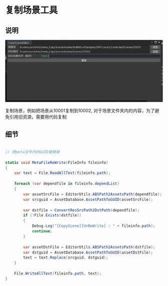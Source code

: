 # 复制场景工具

## 说明

![GitHub](https://github.com/xieliujian/UnityDemo_CopyScene/blob/main/Video/1.png?raw=true)

复制场景，例如把场景从10001复制到10002, 对于场景文件夹内的内容，为了避免引用旧资源，需要用代码复制

## 细节

``` c#

// 把meta文件内的GUID替换掉

static void MetaFileReWrite(FileInfo fileinfo)
{
    var text = File.ReadAllText(fileinfo.path);

    foreach (var dependfile in fileinfo.dependList)
    {
        var assetSrcFile = EditorUtils.ABSPath2AssetsPath(dependfile);
        var srcguid = AssetDatabase.AssetPathToGUID(assetSrcFile);

        var dstfile = ConvertResSrcPath2DstPath(dependfile);
        if (!File.Exists(dstfile))
        {
            Debug.Log("[CopyScene][UnReWrite] : " + fileinfo.path);
            continue;
        }

        var assetDstFile = EditorUtils.ABSPath2AssetsPath(dstfile);
        var dstguid = AssetDatabase.AssetPathToGUID(assetDstFile);
        text = text.Replace(srcguid, dstguid);
    }

    File.WriteAllText(fileinfo.path, text);
}

```


